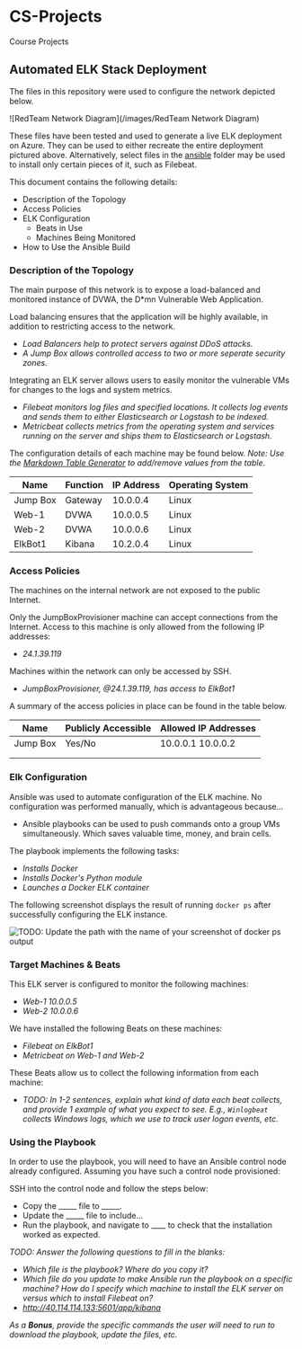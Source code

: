 # CS-Projects
Course Projects
## Automated ELK Stack Deployment

The files in this repository were used to configure the network depicted below.

![RedTeam Network Diagram](/images/RedTeam Network Diagram)

These files have been tested and used to generate a live ELK deployment on Azure. They can be used to either recreate the entire deployment pictured above. Alternatively, select files in the [ansible](https://github.com/dkrueger06/CS-Projects/tree/main/ansible) folder may be used to install only certain pieces of it, such as Filebeat.




This document contains the following details:
- Description of the Topology
- Access Policies
- ELK Configuration
  - Beats in Use
  - Machines Being Monitored
- How to Use the Ansible Build


### Description of the Topology

The main purpose of this network is to expose a load-balanced and monitored instance of DVWA, the D*mn Vulnerable Web Application.

Load balancing ensures that the application will be highly available, in addition to restricting access to the network.
- _Load Balancers help to protect servers against DDoS attacks._
- _A Jump Box allows controlled access to two or more seperate security zones._

Integrating an ELK server allows users to easily monitor the vulnerable VMs for changes to the logs and system metrics.
- _Filebeat monitors log files and specified locations. It collects log events and sends them to either Elasticsearch or Logstash to be indexed._
- _Metricbeat collects metrics from the operating system and services running on the server and ships them to Elasticsearch or Logstash._

The configuration details of each machine may be found below.
_Note: Use the [Markdown Table Generator](http://www.tablesgenerator.com/markdown_tables) to add/remove values from the table_.

| Name     | Function | IP Address | Operating System |
|----------|----------|------------|------------------|
| Jump Box | Gateway  | 10.0.0.4   | Linux            |
| Web-1    | DVWA     | 10.0.0.5   | Linux            |
| Web-2    | DVWA     | 10.0.0.6   | Linux            |
| ElkBot1  | Kibana   | 10.2.0.4   | Linux            |

### Access Policies

The machines on the internal network are not exposed to the public Internet. 

Only the JumpBoxProvisioner machine can accept connections from the Internet. Access to this machine is only allowed from the following IP addresses:
- _24.1.39.119_

Machines within the network can only be accessed by SSH.
- _JumpBoxProvisioner, @24.1.39.119, has access to ElkBot1_

A summary of the access policies in place can be found in the table below.

| Name     | Publicly Accessible | Allowed IP Addresses |
|----------|---------------------|----------------------|
| Jump Box | Yes/No              | 10.0.0.1 10.0.0.2    |
|          |                     |                      |
|          |                     |                      |

### Elk Configuration

Ansible was used to automate configuration of the ELK machine. No configuration was performed manually, which is advantageous because...
- Ansible playbooks can be used to push commands onto a group VMs simultaneously. Which saves valuable time, money, and brain cells.

The playbook implements the following tasks:
- _Installs Docker_
- _Installs Docker's Python module_
- _Launches a Docker ELK container_

The following screenshot displays the result of running `docker ps` after successfully configuring the ELK instance.

![TODO: Update the path with the name of your screenshot of docker ps output](Images/docker_ps_output.png)

### Target Machines & Beats
This ELK server is configured to monitor the following machines:
- _Web-1 10.0.0.5_
- _Web-2 10.0.0.6_

We have installed the following Beats on these machines:
- _Filebeat on ElkBot1_
- _Metricbeat on Web-1 and Web-2_

These Beats allow us to collect the following information from each machine:
- _TODO: In 1-2 sentences, explain what kind of data each beat collects, and provide 1 example of what you expect to see. E.g., `Winlogbeat` collects Windows logs, which we use to track user logon events, etc._

### Using the Playbook
In order to use the playbook, you will need to have an Ansible control node already configured. Assuming you have such a control node provisioned: 

SSH into the control node and follow the steps below:
- Copy the _____ file to _____.
- Update the _____ file to include...
- Run the playbook, and navigate to ____ to check that the installation worked as expected.

_TODO: Answer the following questions to fill in the blanks:_
- _Which file is the playbook? Where do you copy it?_
- _Which file do you update to make Ansible run the playbook on a specific machine? How do I specify which machine to install the ELK server on versus which to install Filebeat on?_
- _http://40.114.114.133:5601/app/kibana_

_As a **Bonus**, provide the specific commands the user will need to run to download the playbook, update the files, etc._
